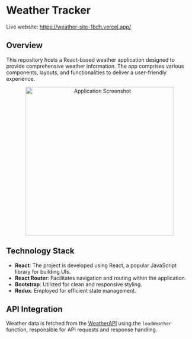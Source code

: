 # Weather Tracker
Live website: https://weather-site-1bdh.vercel.app/

## Overview

This repository hosts a React-based weather application designed to provide comprehensive weather information. The app comprises various components, layouts, and functionalities to deliver a user-friendly experience.
<div align="center">
  <img src="./App Screenshots/one.png" alt="Application Screenshot" height="400">
</div>


## Technology Stack

- **React**: The project is developed using React, a popular JavaScript library for building UIs.
- **React Router**: Facilitates navigation and routing within the application.
- **Bootstrap**: Utilized for clean and responsive styling.
- **Redux**: Employed for efficient state management.

## API Integration

Weather data is fetched from the [WeatherAPI](https://www.weatherapi.com/) using the `loadWeather` function, responsible for API requests and response handling.

